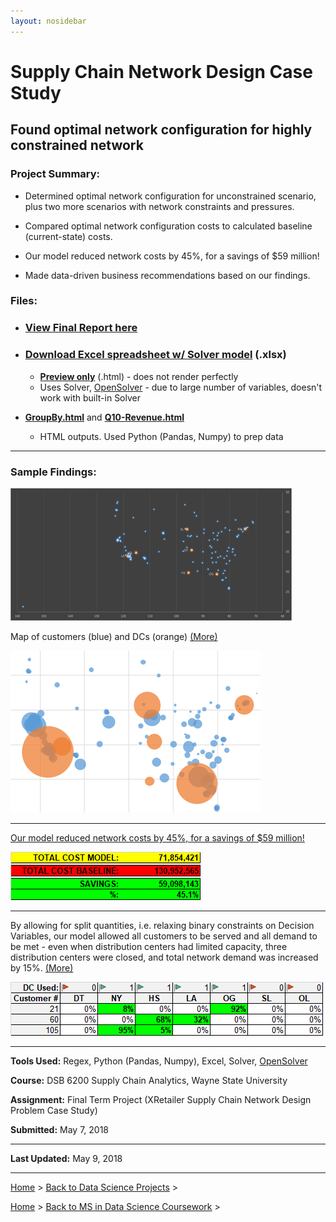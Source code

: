 ```yaml
---
layout: nosidebar
---
```


# Supply Chain Network Design Case Study

## Found optimal network configuration for highly constrained network

### Project Summary:

* Determined optimal network configuration for unconstrained scenario, plus two more scenarios with network constraints and pressures.

* Compared optimal network configuration costs to calculated baseline (current-state) costs.

* Our model reduced network costs by 45%, for a savings of $59 million!

* Made data-driven business recommendations based on our findings.

### Files:

* ### [View Final Report here](TermProjectReportUpload.html)

* ### [Download Excel spreadsheet w/ Solver model](ExcelModelUpload.xlsx) (.xlsx)
  * **[Preview only](ExcelModelUpload.html)** (.html) - does not render perfectly
  * Uses Solver, [OpenSolver](https://opensolver.org/) - due to large number of variables, doesn't work with built-in Solver

* **[GroupBy.html](GroupBy.html)** and **[Q10-Revenue.html](Q10-Revenue.html)**
  * HTML outputs. Used Python (Pandas, Numpy) to prep data

***

### Sample Findings:

[![Map of customers (blue) and DCs (orange)](map1-large.png)](TermProjectReportUpload.html#_Toc513676387)

Map of customers (blue) and DCs (orange) [(More)](TermProjectReportUpload.html#_Toc513676387)

[![Weighted by quantity](map2-large.png)](TermProjectReportUpload.html#_Toc513676387)

***

[Our model reduced network costs by 45%, for a savings of $59 million!](TermProjectReportUpload.html#_Toc513676393)

[![Our model reduced network cost by 45%](num1-savings.png)](TermProjectReportUpload.html#_Toc513676393)

***

By allowing for split quantities, i.e. relaxing binary constraints on Decision Variables, our model allowed all customers to be served and all demand to be met - even when distribution centers had limited capacity, three distribution centers were closed, and total network demand was increased by 15%. [(More)](TermProjectReportUpload.html#_Toc513676399)

[![Relaxed binary constraints on Decision Variables](num2-split.png)](TermProjectReportUpload.html#_Toc513676399)

***

**Tools Used:** Regex, Python (Pandas, Numpy), Excel, Solver, [OpenSolver](https://opensolver.org/)

**Course:** DSB 6200 Supply Chain Analytics, Wayne State University

**Assignment:** Final Term Project (XRetailer Supply Chain Network Design Problem Case Study)

**Submitted:** May 7, 2018

***

**Last Updated:** May 9, 2018

***

[Home](/) > [Back to Data Science Projects](/data-science/) >

[Home](/) > [Back to MS in Data Science Coursework](/ms) >